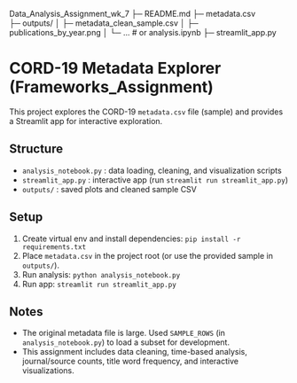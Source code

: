 Data_Analysis_Assignment_wk_7
├─ README.md
├─ metadata.csv                
├─ outputs/
│  ├─ metadata_clean_sample.csv
│  ├─ publications_by_year.png
│  └─ ...      # or analysis.ipynb
├─ streamlit_app.py


# CORD-19 Metadata Explorer (Frameworks_Assignment)

This project explores the CORD-19 `metadata.csv` file (sample) and provides a Streamlit app for interactive exploration.

## Structure
- `analysis_notebook.py` : data loading, cleaning, and visualization scripts
- `streamlit_app.py` : interactive app (run `streamlit run streamlit_app.py`)
- `outputs/` : saved plots and cleaned sample CSV

## Setup
1. Create virtual env and install dependencies:
   `pip install -r requirements.txt`
2. Place `metadata.csv` in the project root (or use the provided sample in `outputs/`).
3. Run analysis: `python analysis_notebook.py`
4. Run app: `streamlit run streamlit_app.py`

## Notes
- The original metadata file is large. Used `SAMPLE_ROWS` (in `analysis_notebook.py`) to load a subset for development.
- This assignment includes data cleaning, time-based analysis, journal/source counts, title word frequency, and interactive visualizations.
